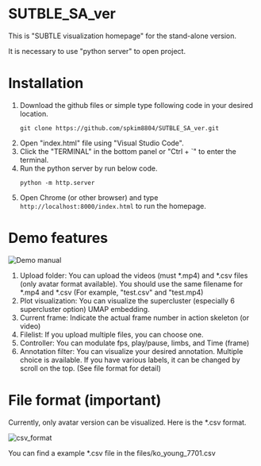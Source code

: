 # SUTBLE_SA_ver
This is "SUBTLE visualization homepage" for the stand-alone version.
 
It is necessary to use "python server" to open project.

# Installation
1. Download the github files or simple type following code in your desired location.
   `````
   git clone https://github.com/spkim8804/SUTBLE_SA_ver.git
2. Open "index.html" file using "Visual Studio Code".
3. Click the "TERMINAL" in the bottom panel or "Ctrl + `" to enter the terminal.
4. Run the python server by run below code.
   `````
   python -m http.server
5. Open Chrome (or other browser) and type `http://localhost:8000/index.html` to run the homepage.


# Demo features
![Demo manual](https://github.com/spkim8804/SUTBLE_SA_ver/blob/master/files/photo/demo_manual.png)
1. Upload folder: You can upload the videos (must *.mp4) and *.csv files (only avatar format available). You should use the same filename for *.mp4 and *.csv
   (For example, "test.csv" and "test.mp4)
2. Plot visualization: You can visualize the supercluster (especially 6 supercluster option) UMAP embedding.
3. Current frame: Indicate the actual frame number in action skeleton (or video)
4. Filelist: If you upload multiple files, you can choose one.
5. Controller: You can modulate fps, play/pause, limbs, and Time (frame)
6. Annotation filter: You can visualize your desired annotation. Multiple choice is available. If you have various labels, it can be changed by scroll on the top.
   (See file format for detail)


# File format (important)
Currently, only avatar version can be visualized. Here is the *.csv format.

![csv_format](https://github.com/spkim8804/SUTBLE_SA_ver/blob/master/files/photo/csv_format.png)

You can find a example *.csv file in the files/ko_young_7701.csv
